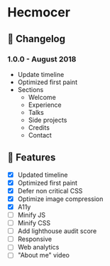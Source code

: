 # Hecmocer

## :memo: Changelog

### 1.0.0 - August 2018
  - Update timeline
  - Optimized first paint
  - Sections
    - Welcome
    - Experience
    - Talks
    - Side projects
    - Credits
    - Contact

## :rocket: Features
- [x] Updated timeline
- [x] Optimized first paint
- [X] Defer non critical CSS
- [X] Optimize image compression
- [X] A11y
- [ ] Minify JS
- [ ] Minify CSS
- [ ] Add lighthouse audit score
- [ ] Responsive
- [ ] Web analytics
- [ ] "About me" video
